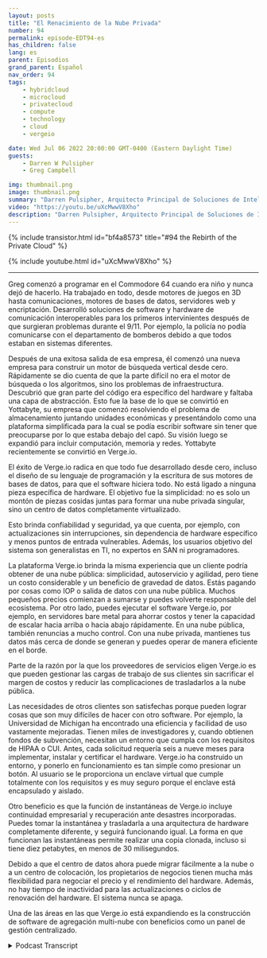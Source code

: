 ```yaml
---
layout: posts
title: "El Renacimiento de la Nube Privada"
number: 94
permalink: episode-EDT94-es
has_children: false
lang: es
parent: Episodios
grand_parent: Español
nav_order: 94
tags:
    - hybridcloud
    - microcloud
    - privatecloud
    - compute
    - technology
    - cloud
    - vergeio

date: Wed Jul 06 2022 20:00:00 GMT-0400 (Eastern Daylight Time)
guests:
    - Darren W Pulsipher
    - Greg Campbell

img: thumbnail.png
image: thumbnail.png
summary: "Darren Pulsipher, Arquitecto Principal de Soluciones de Intel, habla sobre los centros de datos definidos por software de Verge.io que simplifican la tecnología de la información y hacen que la nube privada sea fácil y eficiente junto con el CTO de Verge.io, Greg Campbell."
video: "https://youtu.be/uXcMwwV8Xho"
description: "Darren Pulsipher, Arquitecto Principal de Soluciones de Intel, habla sobre los centros de datos definidos por software de Verge.io que simplifican la tecnología de la información y hacen que la nube privada sea fácil y eficiente junto con el CTO de Verge.io, Greg Campbell."
---
```


<div>
{% include transistor.html id="bf4a8573" title="#94 the Rebirth of the Private Cloud" %}

{% include youtube.html id="uXcMwwV8Xho" %}
</div>

---

Greg comenzó a programar en el Commodore 64 cuando era niño y nunca dejó de hacerlo. Ha trabajado en todo, desde motores de juegos en 3D hasta comunicaciones, motores de bases de datos, servidores web y encriptación. Desarrolló soluciones de software y hardware de comunicación interoperables para los primeros intervinientes después de que surgieran problemas durante el 9/11. Por ejemplo, la policía no podía comunicarse con el departamento de bomberos debido a que todos estaban en sistemas diferentes.

Después de una exitosa salida de esa empresa, él comenzó una nueva empresa para construir un motor de búsqueda vertical desde cero. Rápidamente se dio cuenta de que la parte difícil no era el motor de búsqueda o los algoritmos, sino los problemas de infraestructura. Descubrió que gran parte del código era específico del hardware y faltaba una capa de abstracción. Esto fue la base de lo que se convirtió en Yottabyte, su empresa que comenzó resolviendo el problema de almacenamiento juntando unidades económicas y presentándolo como una plataforma simplificada para la cual se podía escribir software sin tener que preocuparse por lo que estaba debajo del capó. Su visión luego se expandió para incluir computación, memoria y redes. Yottabyte recientemente se convirtió en Verge.io.

El éxito de Verge.io radica en que todo fue desarrollado desde cero, incluso el diseño de su lenguaje de programación y la escritura de sus motores de bases de datos, para que el software hiciera todo. No está ligado a ninguna pieza específica de hardware. El objetivo fue la simplicidad: no es solo un montón de piezas cosidas juntas para formar una nube privada singular, sino un centro de datos completamente virtualizado.

Esto brinda confiabilidad y seguridad, ya que cuenta, por ejemplo, con actualizaciones sin interrupciones, sin dependencia de hardware específico y menos puntos de entrada vulnerables. Además, los usuarios objetivo del sistema son generalistas en TI, no expertos en SAN ni programadores.

La plataforma Verge.io brinda la misma experiencia que un cliente podría obtener de una nube pública: simplicidad, autoservicio y agilidad, pero tiene un costo considerable y un beneficio de gravedad de datos. Estás pagando por cosas como IOP o salida de datos con una nube pública. Muchos pequeños precios comienzan a sumarse y puedes volverte responsable del ecosistema. Por otro lado, puedes ejecutar el software Verge.io, por ejemplo, en servidores bare metal para ahorrar costos y tener la capacidad de escalar hacia arriba o hacia abajo rápidamente. En una nube pública, también renuncias a mucho control. Con una nube privada, mantienes tus datos más cerca de donde se generan y puedes operar de manera eficiente en el borde.

Parte de la razón por la que los proveedores de servicios eligen Verge.io es que pueden gestionar las cargas de trabajo de sus clientes sin sacrificar el margen de costos y reducir las complicaciones de trasladarlos a la nube pública.

Las necesidades de otros clientes son satisfechas porque pueden lograr cosas que son muy difíciles de hacer con otro software. Por ejemplo, la Universidad de Michigan ha encontrado una eficiencia y facilidad de uso vastamente mejoradas. Tienen miles de investigadores y, cuando obtienen fondos de subvención, necesitan un entorno que cumpla con los requisitos de HIPAA o CUI. Antes, cada solicitud requería seis a nueve meses para implementar, instalar y certificar el hardware. Verge.io ha construido un entorno, y ponerlo en funcionamiento es tan simple como presionar un botón. Al usuario se le proporciona un enclave virtual que cumple totalmente con los requisitos y es muy seguro porque el enclave está encapsulado y aislado.

Otro beneficio es que la función de instantáneas de Verge.io incluye continuidad empresarial y recuperación ante desastres incorporadas. Puedes tomar la instantánea y trasladarla a una arquitectura de hardware completamente diferente, y seguirá funcionando igual. La forma en que funcionan las instantáneas permite realizar una copia clonada, incluso si tiene diez petabytes, en menos de 30 milisegundos.

Debido a que el centro de datos ahora puede migrar fácilmente a la nube o a un centro de colocación, los propietarios de negocios tienen mucha más flexibilidad para negociar el precio y el rendimiento del hardware. Además, no hay tiempo de inactividad para las actualizaciones o ciclos de renovación del hardware. El sistema nunca se apaga.

Una de las áreas en las que Verge.io está expandiendo es la construcción de software de agregación multi-nube con beneficios como un panel de gestión centralizado.



<details>
<summary> Podcast Transcript </summary>

<p></p>

</details>
